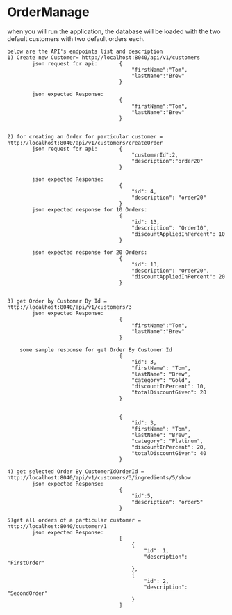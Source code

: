 # OrderManage



when you will run the application, the database will be loaded with the two default customers with two default orders each.


    below are the API's endpoints list and description
	1) Create new Customer= http://localhost:8040/api/v1/customers
			json request for api:  		{
											"firstName":"Tom",
											"lastName":"Brew"
										}
										
			json expected Response:  
										{
											"firstName":"Tom",
											"lastName":"Brew"
										}
	
	
	2) for creating an Order for particular customer = http://localhost:8040/api/v1/customers/createOrder
			json request for api:  		{
											"customerId":2,
											"description":"order20"
										}
										
			json expected Response:  
										{
											"id": 4,
											"description": "order20"
										}
			json expected response for 10 Orders:
										{
											"id": 13,
											"description": "Order10",
											"discountAppliedInPercent": 10
										}
			
			json expected response for 20 Orders:
										{
											"id": 13,
											"description": "Order20",
											"discountAppliedInPercent": 20
										}			
								
	
	3) get Order by Customer By Id = http://localhost:8040/api/v1/customers/3
			json expected Response:  
										{
											"firstName":"Tom",
											"lastName":"Brew"
										}
	
		some sample response for get Order By Customer Id
										{
											"id": 3,
											"firstName": "Tom",
											"lastName": "Brew",
											"category": "Gold",
											"discountInPercent": 10,
											"totalDiscountGiven": 20
										}
										
										
										{
                                        	"id": 3,
                                        	"firstName": "Tom",
                                        	"lastName": "Brew",
                                        	"category": "Platinum",
                                        	"discountInPercent": 20,
                                        	"totalDiscountGiven": 40
                                        }
	
	4) get selected Order By CustomerIdOrderId = http://localhost:8040/api/v1/customers/3/ingredients/5/show
			json expected Response:  
										{
											"id":5,
											"description": "order5"
										}

	5)get all orders of a particular customer = http://localhost:8040/customer/1
			json expected Response:  
										[
											{
												"id": 1,
												"description": "FirstOrder"
											},
											{
												"id": 2,
												"description": "SecondOrder"
											}
										]


	
		